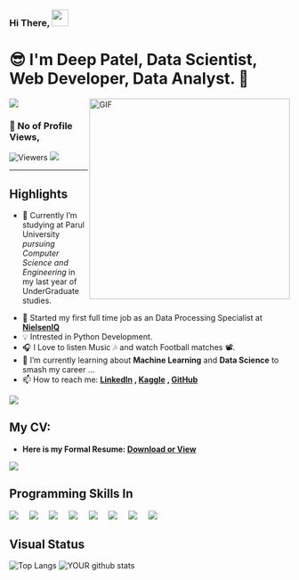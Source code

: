 ### Hi There, <img src="https://raw.githubusercontent.com/iampavangandhi/iampavangandhi/master/gifs/Hi.gif" width="30px" >

# 😎 I'm **Deep Patel**, Data Scientist, Web Developer, Data Analyst. 🔰

<!-- 
<div class="text-danger"> <b> Thanks to Reach out My Page here, </b> </div> -->

<!--  https://user-images.githubusercontent.com/57037068/88589670-8c77e580-d06a-11ea-8067-696c17a6a496.gif   -->

<img src="https://raw.githubusercontent.com/andreasbm/readme/master/assets/lines/water.png" />




<img align="right" alt="GIF" src="https://gifimage.net/wp-content/uploads/2018/06/trabajo-gif-4.gif" width="360"/>


### :eyes: No of Profile Views,
<img alt="Viewers" src="https://komarev.com/ghpvc/?username=pateldeep7799&color=green&style=flat-square"/>
<img  src="https://badges.pufler.dev/visits/pateldeep7799/pateldeep7799?color=black&logo=github" />

<hr />

## Highlights

<ul>
 
 <li> <p class="text-align: justify;">🔭 Currently I’m studying at Parul University <i>pursuing Computer Science and Engineering </i> in my last year of UnderGraduate studies. <a href="https://www.linkedin.com/in/deep-patel-7799d/"></a></p></li>
 <li> 💼 Started my first full time job as an Data Processing Specialist at <a href="https://nielseniq.com/global/en/"><b>NielsenIQ</b></a> </li>
 
 <li> 💡 Intrested in Python Development.</li>
 <li> 🎧 I Love to listen Music 🎶 and watch Football matches 📽️.</li>
 
 <li> 🌱 I’m currently learning about <b>Machine Learning</b> and <b>Data Science</b> to smash my career ...</li>
 <li> 📫 How to reach me: <b> <a href="https://www.linkedin.com/in/deep-patel-7799d/" target="_blank" class="text-primary"> LinkedIn</a> , <a href="https://www.kaggle.com/pateldeep7799" target="_blank" class="text-info"> Kaggle</a> , <a href="https://github.com/pateldeep7799" target="_blank" class="text-dark"> GitHub</a></b> </li>
  
</ul>

<img src="https://raw.githubusercontent.com/andreasbm/readme/master/assets/lines/colored.png" />

## My CV: 
<ul>
 <li> <b>Here is my Formal Resume: <a href="https://drive.google.com/file/d/1JMg2pxobc7mQk48UxT4EC8Nb7WtKwYUJ/view?usp=sharing" alt="Deep Patel Resume" > Download or View</a></b> </li>

</ul>

 
<!-- - ⚡ Fun fact: ... -->
<!-- - 👯 I’m looking to collaborate on ... -->
<!-- - 🤔 I’m looking for help with ... -->
<!-- - 💬 Ask me about ... -->

<img src="https://raw.githubusercontent.com/andreasbm/readme/master/assets/lines/dark.png" />




## Programming Skills In
<img src="https://img.shields.io/badge/PHP-%233776AB.svg?&style=for-the-badge&logo=php&logoColor=white" />  &nbsp;  &nbsp;      <img src="https://img.shields.io/badge/Python-%FFFFFF.svg?&style=for-the-badge&logo=python&logoColor=white" />  &nbsp; &nbsp;  <img src="https://img.shields.io/badge/javascript-%23D00000.svg?&style=for-the-badge&logo=javascript&logoColor=white" />  &nbsp; &nbsp;  <img src="https://img.shields.io/badge/Linux-%23FCC624.svg?&style=for-the-badge&logo=Linux&logoColor=white" />   &nbsp; &nbsp;      <img src="https://img.shields.io/badge/mysql-%FFFFFF.svg?&style=for-the-badge&logo=mysql&logoColor=white" />    &nbsp; &nbsp;  <img src="https://img.shields.io/badge/-C-yellowgreen?style=for-the-badge&logo=appveyor" />    &nbsp; &nbsp; <img src="https://img.shields.io/badge/-C++-green?style=for-the-badge&logo=appveyor" />    &nbsp; &nbsp;
<img src="https://raw.githubusercontent.com/andreasbm/readme/master/assets/lines/colored.png" />

## Visual Status

![Top Langs](https://github-readme-stats.vercel.app/api/top-langs/?username=pateldeep7799&show_icons=true&theme=radical) ![YOUR github stats](https://github-readme-stats.vercel.app/api?username=pateldeep7799&show_icons=true&theme=radical)


